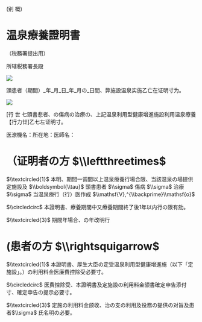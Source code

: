 (别 概)

# 温泉療養證明書

（税務署提出用）

所辖税務署長殿

![](https://www.nta.go.jp/tmp/d6508757-779c-4a25-8934-a0c704acec28/images/ee1ee6b1ee55c8c590935e1ccb97ca6ca46d376e5671ce065854663d88e98913.jpg)

頭患者（期間）\_年\_月\_日\_年\_月の\_日間、弊施設温泉实施乙亡在证明寸为。

![](https://www.nta.go.jp/tmp/d6508757-779c-4a25-8934-a0c704acec28/images/ce18c2bedb715ebab27251a21842ad0b746f4534d5ed265b027276f6e031de72.jpg)

\[行 世 七頭書悲者、の傷病の治療の、上記温泉利用型健康增進施設利用温泉療養【行力廿\]乙七左证明寸。

医潦機名：所在地：医師名：

# （证明者の方 $\\leftthreetimes$

$\\textcircled{1}$ 本明、期間一调間以上温泉療養行場合限、当該温泉の場提供定施設及 $\\boldsymbol{\\tau}$ 頭書患者 $\\sigma$ 傷病 $\\sigma$ 治療 $\\sigma$ 当温泉療行（行）医作成 $\\mathsf{V},^{\\backprime}\\mathsf{o}$

$\\circledcirc$ 本證明書、療養期間中又療養期間終了後1年以内行の限有劾。

$\\textcircled{3}$ 期間年場合、の年改明行

# (患者の方 $\\rightsquigarrow$

$\\textcircled{1}$ 本證明書、厚生大臣の定受温泉利用型健康增進施（以下「定施設」。）の利用料金医廉費控除受必要寸。

$\\circledcirc$ 医费控除受、本證明書及定施設の利用料金颌書確定申告添付寸、確定申告の提示必要寸。

$\\textcircled{3}$ 定施の利用料金颌收、治の支の利用及役務の提供の对旨及患者$\\sigma$ 氏名明の必要。